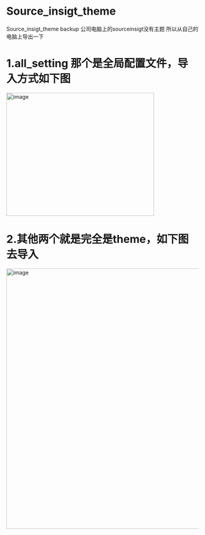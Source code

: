 # Source_insigt_theme
Source_insigt_theme backup
公司电脑上的sourceinsigt没有主题
所以从自己的电脑上导出一下
# 1.all_setting 那个是全局配置文件，导入方式如下图

<img width="387" height="323" alt="image" src="https://github.com/user-attachments/assets/45f24698-b3eb-4b94-b442-9ad4938498e4" />

# 2.其他两个就是完全是theme，如下图去导入

<img width="720" height="683" alt="image" src="https://github.com/user-attachments/assets/a318e51c-ea08-4ea4-8a1c-f9205e14df29" />
